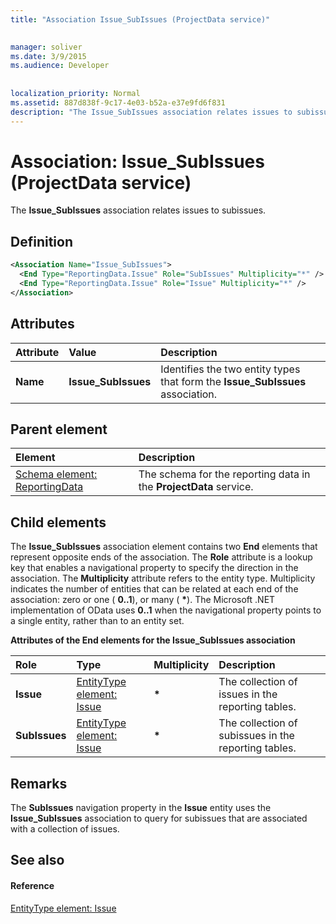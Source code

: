 ```yaml
---
title: "Association Issue_SubIssues (ProjectData service)"

 
manager: soliver
ms.date: 3/9/2015
ms.audience: Developer
 
 
localization_priority: Normal
ms.assetid: 887d838f-9c17-4e03-b52a-e37e9fd6f831
description: "The Issue_SubIssues association relates issues to subissues."
---
```


# Association: Issue_SubIssues (ProjectData service)

The **Issue_SubIssues** association relates issues to subissues. 
  
## Definition

```XML
<Association Name="Issue_SubIssues">
  <End Type="ReportingData.Issue" Role="SubIssues" Multiplicity="*" />
  <End Type="ReportingData.Issue" Role="Issue" Multiplicity="*" />
</Association>
```

## Attributes

|**Attribute**|**Value**|**Description**|
|:-----|:-----|:-----|
|**Name** <br/> |**Issue_SubIssues** <br/> |Identifies the two entity types that form the **Issue_SubIssues** association.  <br/> |
   
## Parent element

|**Element**|**Description**|
|:-----|:-----|
|[Schema element: ReportingData](schema-reportingdata-projectdata-service.md) <br/> |The schema for the reporting data in the **ProjectData** service.  <br/> |
   
## Child elements

The **Issue_SubIssues** association element contains two **End** elements that represent opposite ends of the association. The **Role** attribute is a lookup key that enables a navigational property to specify the direction in the association. The **Multiplicity** attribute refers to the entity type. Multiplicity indicates the number of entities that can be related at each end of the association: zero or one ( **0..1**), or many ( **\***). The Microsoft .NET implementation of OData uses **0..1** when the navigational property points to a single entity, rather than to an entity set. 
  
**Attributes of the End elements for the Issue_SubIssues association**

|**Role**|**Type**|**Multiplicity**|**Description**|
|:-----|:-----|:-----|:-----|
|**Issue** <br/> |[EntityType element: Issue](entitytype-issue-projectdata-service.md) <br/> |**\*** <br/> |The collection of issues in the reporting tables.  <br/> |
|**SubIssues** <br/> |[EntityType element: Issue](entitytype-issue-projectdata-service.md) <br/> |**\*** <br/> |The collection of subissues in the reporting tables.  <br/> |
   
## Remarks

The **SubIssues** navigation property in the **Issue** entity uses the **Issue_SubIssues** association to query for subissues that are associated with a collection of issues. 
  
## See also

#### Reference

[EntityType element: Issue](entitytype-issue-projectdata-service.md)

